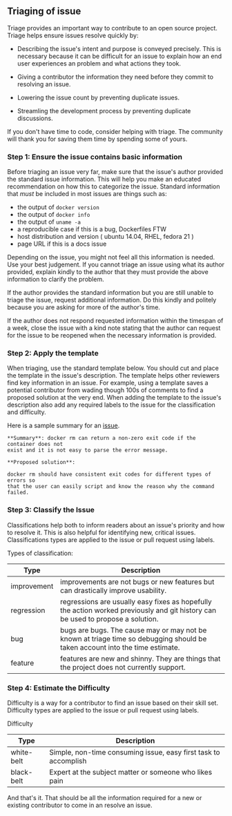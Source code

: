 Triaging of issue
------------------

Triage provides an important way to contribute to an open source project.  Triage helps ensure issues resolve quickly by:  

- Describing the issue's intent and purpose is conveyed precisely. This is necessary because it can be difficult for an issue to explain how an end user experiences an problem and what actions they took. 

- Giving a contributor the information they need before they commit to resolving an issue. 

- Lowering the issue count by preventing duplicate issues.

- Streamling the development process by preventing duplicate discussions.

If you don't have time to code, consider helping with triage. The community will thank you for saving them time by spending some of yours.

### Step 1: Ensure the issue contains basic information

Before triaging an issue very far, make sure that the issue's author provided the standard issue information. This will help you make an educated recommendation on how this to categorize the issue. Standard information that *must* be included in most issues are things such as:

-   the output of `docker version`
-   the output of `docker info`
-   the output of `uname -a`
-   a reproducible case if this is a bug, Dockerfiles FTW
-   host distribution and version ( ubuntu 14.04, RHEL, fedora 21 )
-   page URL if this is a docs issue

Depending on the issue, you might not feel all this information is needed. Use your best judgement.  If you cannot triage an issue using what its author provided, explain kindly to the author that they must provide the above information to clarify the problem. 

If the author provides the standard information but you are still unable to triage the issue, request additional information. Do this kindly and politely because you are asking for more of the author's time.

If the author does not respond requested information within the timespan of a week, close the issue with a kind note stating that the author can request for the issue to be
reopened when the necessary information is provided.

### Step 2: Apply the template

When triaging, use the standard template below. You should cut and place the template in the issue's description. 
The template helps other reviewers find key information in an issue. For example, using a template saves a 
potential contributor from wading though 100s of comments to find a proposed solution at the very end.  When adding 
the template to the issue's description also add any required labels to the issue for the classification and difficulty.

Here is a sample summary for an [issue](https://github.com/docker/docker/issues/10545).

```
**Summary**: docker rm can return a non-zero exit code if the container does not
exist and it is not easy to parse the error message.

**Proposed solution**:

docker rm should have consistent exit codes for different types of errors so
that the user can easily script and know the reason why the command failed. 

```

### Step 3: Classify the Issue

Classifications help both to inform readers about an issue's priority and how to resolve it.
This is also helpful for identifying new, critical issues.  Classifications types are
applied to the issue or pull request using labels.


Types of classification:

| Type        | Description                                                                                                                     |
|-------------|---------------------------------------------------------------------------------------------------------------------------------|
| improvement | improvements are not bugs or new features but can drastically improve usability.                                                |
| regression  | regressions are usually easy fixes as hopefully the action worked previously and git history can be used to propose a solution. |
| bug         | bugs are bugs. The cause may or may not be known at triage time so debugging should be taken account into the time estimate.    |
| feature     | features are new and shinny. They are things that the project does not currently support.                                       |

### Step 4: Estimate the Difficulty

Difficulty is a way for a contributor to find an issue based on their skill set.  Difficulty types are
applied to the issue or pull request using labels.

Difficulty

| Type         | Description                                                                 |
|--------------|-----------------------------------------------------------------------------|
| white-belt   | Simple, non-time consuming issue, easy first task to accomplish             |
| black-belt   | Expert at the subject matter or someone who likes pain                      | 

And that's it. That should be all the information required for a new or existing contributor to come in an resolve an issue.

